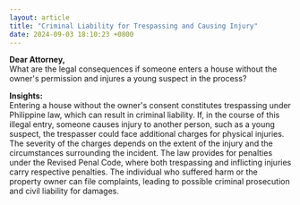 ```yaml
---
layout: article
title: "Criminal Liability for Trespassing and Causing Injury"
date: 2024-09-03 18:10:23 +0800
---
```


<p><strong>Dear Attorney,</strong><br>What are the legal consequences if someone enters a house without the owner's permission and injures a young suspect in the process?</p><p><strong>Insights:</strong><br>Entering a house without the owner's consent constitutes trespassing under Philippine law, which can result in criminal liability. If, in the course of this illegal entry, someone causes injury to another person, such as a young suspect, the trespasser could face additional charges for physical injuries. The severity of the charges depends on the extent of the injury and the circumstances surrounding the incident. The law provides for penalties under the Revised Penal Code, where both trespassing and inflicting injuries carry respective penalties. The individual who suffered harm or the property owner can file complaints, leading to possible criminal prosecution and civil liability for damages.</p>
